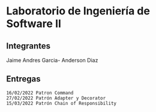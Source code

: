 # Laboratorio de Ingeniería de Software II

## Integrantes
Jaime Andres Garcia- Anderson Diaz


## Entregas
```
16/02/2022 Patron Command
27/02/2022 Patrón Adapter y Decorator
15/03/2022 Patrón Chain of Responsibility
```